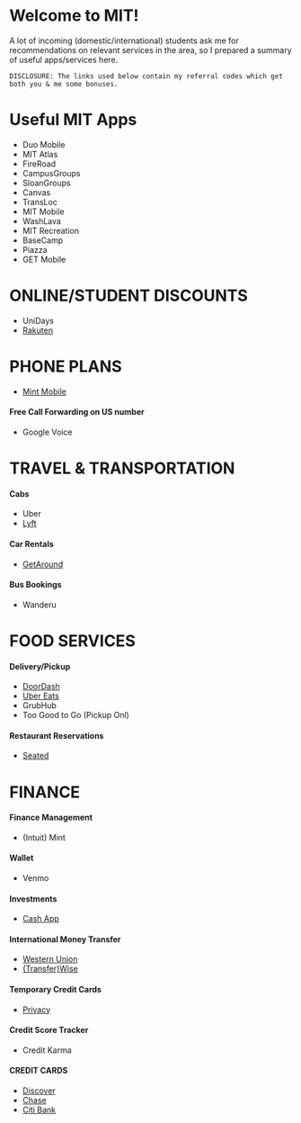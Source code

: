 # Welcome to MIT!
A lot of incoming (domestic/international) students ask me for recommendations on relevant services in the area, so I prepared a summary of useful apps/services here.

```
DISCLOSURE: The links used below contain my referral codes which get both you & me some bonuses.
```

# Useful MIT Apps
- Duo Mobile	
- MIT Atlas	
- FireRoad	
- CampusGroups	
- SloanGroups	
- Canvas	
- TransLoc	
- MIT Mobile	
- WashLava	
- MIT Recreation	
- BaseCamp	
- Piazza	
- GET Mobile

# ONLINE/STUDENT DISCOUNTS
- UniDays	
- [Rakuten](https://www.rakuten.com/r/AKSHIT292?eeid=44971)

# PHONE PLANS
- [Mint Mobile](http://fbuy.me/se-he)
#### Free Call Forwarding on US number
- Google Voice

# TRAVEL & TRANSPORTATION
#### Cabs
- Uber	
- [Lyft](https://www.lyft.com/i/AKSHIT54568?utm_medium=p2pi_iacc)
#### Car Rentals
- [GetAround](https://www.getaround.com/invite/19f552c8-7048-530f-a877-57b418ac2c4d)
#### Bus Bookings
- Wanderu

# FOOD SERVICES
#### Delivery/Pickup
- [DoorDash](https://drd.sh/R8ZFOXWXKZGx0KUn)
- [Uber Eats](https://ubereats.app.link/HUZMK6RCHib)
- GrubHub
- Too Good to Go (Pickup Onl)
#### Restaurant Reservations
- [Seated](https://seated.app.link/fpEKwNDHLhb)

# FINANCE
#### Finance Management
- (Intuit) Mint	
#### Wallet 
- Venmo	
#### Investments
- [Cash App](https://cash.app/app/WRLNMTQ)
#### International Money Transfer
- [Western Union](http://ssqt.co/mQnoDOJ)
- [(Transfer)Wise](https://wise.com/invite/i/akshits7)
#### Temporary Credit Cards
- [Privacy](https://privacy.com/join/F99HH)
#### Credit Score Tracker
- Credit Karma
#### CREDIT CARDS
- [Discover](https://refer.discover.com/s/akshit_singla?advocate.partner_share_id=4386580862)
- [Chase](https://www.referyourchasecard.com/6b/8H5QKOVQY7)
- [Citi Bank](https://www.citibank.com.ph/share-rewards?ecid=&Ref=1595566401)
